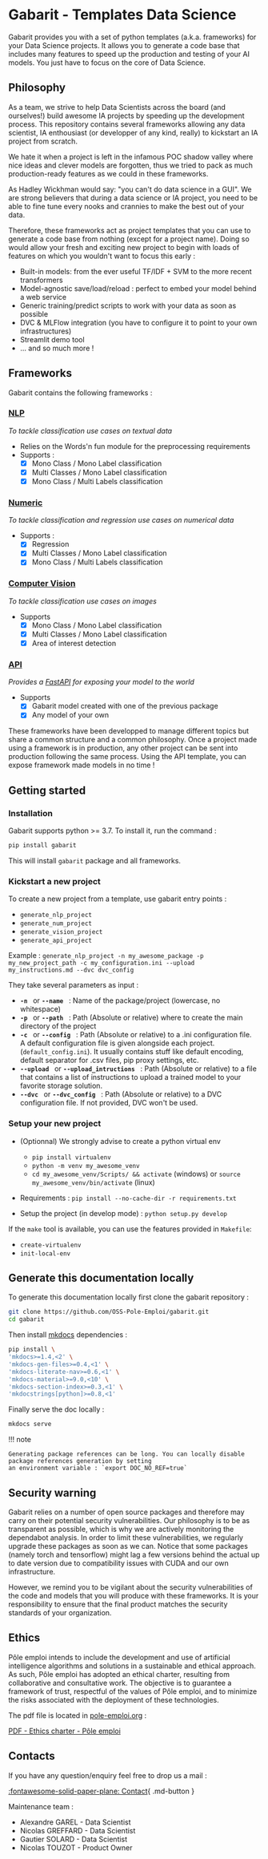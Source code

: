 # Gabarit - Templates Data Science

Gabarit provides you with a set of python templates (a.k.a. frameworks) for your Data Science projects. It allows you to generate a code base that includes many features to speed up the production and testing of your AI models. You just have to focus on the core of Data Science.

## Philosophy

As a team, we strive to help Data Scientists across the board (and ourselves!) build awesome IA projects by speeding up the development process. This repository contains several frameworks allowing any data scientist, IA enthousiast (or developper of any kind, really) to kickstart an IA project from scratch.  

We hate it when a project is left in the infamous POC shadow valley where nice ideas and clever models are forgotten, thus we tried to pack as much production-ready features as we could in these frameworks.  

As Hadley Wickhman would say: "you can't do data science in a GUI". We are strong believers that during a data science or IA project, you need to be able to fine tune every nooks and crannies to make the best out of your data.  

Therefore, these frameworks act as project templates that you can use to generate a code base from nothing (except for a project name). Doing so would allow your fresh and exciting new project to begin with loads of features on which you wouldn't want to focus this early :

- Built-in models: from the ever useful TF/IDF + SVM to the more recent transformers
- Model-agnostic save/load/reload : perfect to embed your model behind a web service
- Generic training/predict scripts to work with your data as soon as possible
- DVC & MLFlow integration (you have to configure it to point to your own infrastructures)
- Streamlit demo tool
- ... and so much more !

## Frameworks

Gabarit contains the following frameworks :

### [**NLP**](/frameworks/NLP) 
*To tackle classification use cases on textual data*

  -	Relies on the Words'n fun module for the preprocessing requirements
  - Supports :
      - [x] Mono Class / Mono Label classification
      - [x] Multi Classes / Mono Label classification
      - [x] Mono Class / Multi Labels classification

### [**Numeric**](/frameworks/NUM) 
*To tackle classification and regression use cases on numerical data*

  - Supports :
    - [x] Regression
    - [x] Multi Classes / Mono Label classification
    - [x] Mono Class / Multi Labels classification

### [**Computer Vision**](/frameworks/VISION) 
*To tackle classification use cases on images*

  - Supports
    - [x] Mono Class / Mono Label classification
    - [x] Multi Classes / Mono Label classification
    - [x] Area of interest detection

### [**API**](/frameworks/API) 
*Provides a [FastAPI](https://fastapi.tiangolo.com/) for exposing your model to the world*

  - Supports
    - [x] Gabarit model created with one of the previous package
    - [x] Any model of your own

These frameworks have been developped to manage different topics but share a common structure and a common philosophy. Once a project made using a framework is in production, any other project can be sent into production following the same process.
Using the API template, you can expose framework made models in no time !

## Getting started

### Installation
Gabarit supports python >= 3.7. To install it, run the command : 

```bash
pip install gabarit
```

This will install `gabarit` package and all frameworks.

### Kickstart a new project
To create a new project from a template, use gabarit entry points : 

- `generate_nlp_project`
- `generate_num_project`
- `generate_vision_project`
- `generate_api_project`

Example : `generate_nlp_project -n my_awesome_package -p my_new_project_path -c my_configuration.ini --upload my_instructions.md --dvc dvc_config`

They take several parameters as input :

- **`-n `** or **`--name `** : Name of the package/project (lowercase, no whitespace)
- **`-p `** or **`--path `** : Path (Absolute or relative) where to create the main directory of the project
- **`-c `** or **`--config `** : Path (Absolute or relative) to a .ini configuration file.  
	A default configuration file is given alongside each project. (`default_config.ini`).
	It usually contains stuff like default encoding, default separator for .csv files, pip proxy settings, etc.
- **`--upload `** or **`--upload_intructions `** : Path (Absolute or relative) to a file that contains a list of instructions to upload a trained model to your favorite storage solution.
- **`--dvc `** or **`--dvc_config `** : Path (Absolute or relative) to a DVC configuration file. If not provided, DVC won't be used.

### Setup your new project

- (Optionnal) We strongly advise to create a python virtual env

	- `pip install virtualenv`
	- `python -m venv my_awesome_venv`
	- `cd my_awesome_venv/Scripts/ && activate` (windows) or `source my_awesome_venv/bin/activate` (linux)

- Requirements : `pip install --no-cache-dir -r requirements.txt`

- Setup the project (in develop mode) : `python setup.py develop`


If the `make` tool is available, you can use the features provided in `Makefile`:

- `create-virtualenv`
- `init-local-env`

## Generate this documentation locally

To generate this documentation locally first clone the gabarit repository : 

```bash
git clone https://github.com/OSS-Pole-Emploi/gabarit.git
cd gabarit
```

Then install [mkdocs](https://www.mkdocs.org/) dependencies :

```bash
pip install \
'mkdocs>=1.4,<2' \
'mkdocs-gen-files>=0.4,<1' \
'mkdocs-literate-nav>=0.6,<1' \
'mkdocs-material>=9.0,<10' \
'mkdocs-section-index>=0.3,<1' \
'mkdocstrings[python]>=0.8,<1'
```

Finally serve the doc locally : 
```bash
mkdocs serve
```

!!! note

    Generating package references can be long. You can locally disable package references generation by setting
    an environment variable : `export DOC_NO_REF=true`

## Security warning
Gabarit relies on a number of open source packages and therefore may carry on their potential security vulnerabilities. Our philosophy is to be as transparent as possible, which is why we are actively monitoring the dependabot analysis. In order to limit these vulnerabilities, we regularly upgrade these packages as soon as we can.
Notice that some packages (namely torch and tensorflow) might lag a few versions behind the actual up to date version due to compatibility issues with CUDA and our own infrastructure.

However, we remind you to be vigilant about the security vulnerabilities of the code and models that you will produce with these frameworks. It is your responsibility to ensure that the final product matches the security standards of your organization.

## Ethics
Pôle emploi intends to include the development and use of artificial intelligence algorithms and solutions in a sustainable and ethical approach. As such, Pôle emploi has adopted an ethical charter, resulting from collaborative and consultative work. The objective is to guarantee a framework of trust, respectful of the values of Pôle emploi, and to minimize the risks associated with the deployment of these technologies.

The pdf file is located in [pole-emploi.org](https://www.pole-emploi.org/accueil/communiques/pole-emploi-se-dote-dune-charte-pour-une-utilisation-ethique-de-lintelligence-artificielle.html?type=article) :

[PDF - Ethics charter - Pôle emploi](https://www.pole-emploi.org/files/live/sites/peorg/files/images/Communiqu%c3%a9%20de%20presse/Charte%20de%20p%c3%b4le%20emploi%20pour%20une%20Intelligence%20Artificielle%20%c3%a9....pdf)

## Contacts

If you have any question/enquiry feel free to drop us a mail :

[:fontawesome-solid-paper-plane: Contact](mailto:contactadsaiframeworks.00619@pole-emploi.fr){ .md-button }

Maintenance team :

- Alexandre GAREL - Data Scientist
- Nicolas GREFFARD - Data Scientist
- Gautier SOLARD - Data Scientist
- Nicolas TOUZOT - Product Owner